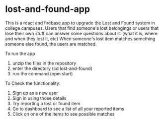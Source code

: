 # lost-and-found-app

This is a react and firebase app to upgrade the Lost and Found system in college campuses.
Users that find someone's lost belongings or users that lose their own stuff can answer some questions about it.
(what it is, where and when they lost it, etc)
When someone's lost item matches something someone else found, the users are matched. 

To run the app
1. unzip the files in the repository
2. enter the directory (cd lost-and-found)
3. run the command (npm start)

To Check the functionality:
1. Sign up as a new user
2. Sign in using those details
3. Try reporting a lost or found item
4. Go to dashboard to see a list of all your reported items
5. Click on one of the items to see possible matches
